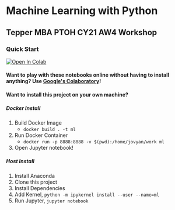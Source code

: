 
# Machine Learning with Python

## Tepper MBA PTOH CY21 AW4 Workshop


### Quick Start

[![Open In Colab](https://colab.research.google.com/assets/colab-badge.svg)](https://colab.research.google.com/github/carriegardner428/ML-with-Python-Tepper-CY21-AW4/blob/main/)

#### Want to play with these notebooks online without having to install anything? Use [Google's Colaboratory](https://colab.research.google.com/github/carriegardner428/ML-with-Python-Tepper-CY21-AW4/blob/main/)!



#### Want to install this project on your own machine?

##### Docker Install
1. Build Docker Image
   - `docker build . -t ml`
2. Run Docker Container
   - `docker run -p 8888:8888 -v $(pwd):/home/jovyan/work ml`
3. Open Jupyter notebook!


##### Host Install
1. Install Anaconda
2. Clone this project
3. Install Dependencies
4. Add Kernel, `python -m ipykernel install --user --name=ml`
5. Run Jupyter, `jupyter notebook`

